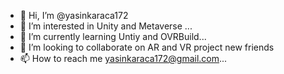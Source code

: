 - 👋 Hi, I’m @yasinkaraca172
- 👀 I’m interested in Unity and Metaverse ...
- 🌱 I’m currently learning Untiy and OVRBuild...
- 💞️ I’m looking to collaborate on AR and VR project new friends
- 📫 How to reach me yasinkaraca172@gmail.com...

<!---
yasinkaraca172/yasinkaraca172 is a ✨ special ✨ repository because its `README.md` (this file) appears on your GitHub profile.
You can click the Preview link to take a look at your changes.
--->
